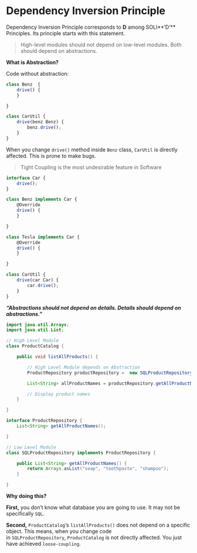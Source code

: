 # Dependency Inversion Principle

Dependency Inversion Principle corresponds to **D** among SOLI**’D’** Principles. Its principle starts with this statement.

> High-level modules should not depend on low-level modules. Both should depend on abstractions.

**What is Abstraction?**

Code without abstraction:
```js
class Benz  {
    drive() {
    }

}

class CarUtil {
    drive(benz Benz) {
        benz.drive();
    }
}
```

When you change `drive()` method inside `Benz` class, `CarUtil` is directly affected. This is prone to make bugs.

> Tight Coupling is the most undesirable feature in Software

```js
interface Car {
    drive();
}

class Benz implements Car {
    @Override
    drive() {
    }

}

class Tesla implements Car {
    @Override
    drive() {
    }

}

class CarUtil {
    drive(car Car) {
        car.drive();
    }
}
```

***“Abstractions should not depend on details. Details should depend on abstractions.”***

```java
import java.util.Arrays;
import java.util.List;

// High Level Module 
class ProductCatalog {

    public void listAllProducts() {

        // High Level Module depends on Abstraction 
        ProductRepository productRepository =  new SQLProductRepository();

        List<String> allProductNames = productRepository.getAllProductNames();

        // Display product names
    }

}

interface ProductRepository {
    List<String> getAllProductNames();

}

// Low Level Module
class SQLProductRepository implements ProductRepository {

    public List<String> getAllProductNames() {
        return Arrays.asList("soap", "toothpaste", "shampoo");
    }

}
```

**Why doing this?**

**First,** you don’t know what database you are going to use. It may not be specifically `SQL`.

**Second,** `ProductCatalog`‘s `listAllProducts()` does not depend on a specific object. This means, when you change code in `SQLProductRepository`, `ProductCatalog` is not directly affected. You just have achieved `loose-coupling`.
